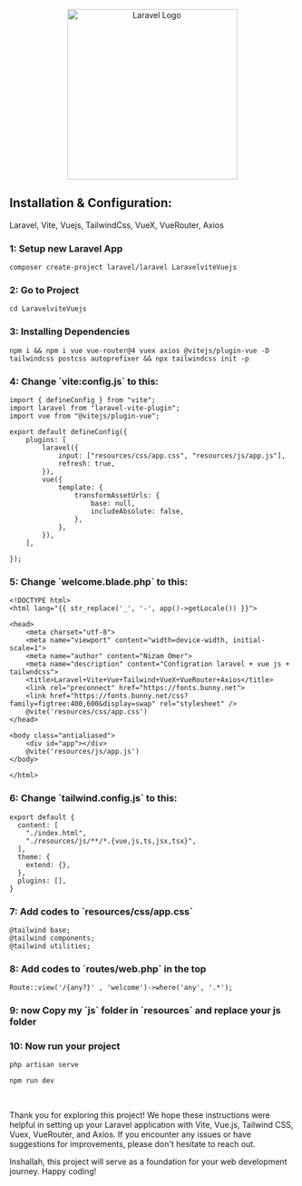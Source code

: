 <p align="center"><a href="https://laravel.com" target="_blank"><img src="https://raw.githubusercontent.com/laravel/art/master/logo-lockup/5%20SVG/2%20CMYK/1%20Full%20Color/laravel-logolockup-cmyk-red.svg" width="300" alt="Laravel Logo"></a></p>
<h2>Installation & Configuration: </h2>
Laravel, Vite, Vuejs, TailwindCss, VueX, VueRouter, Axios

<h3>1: Setup new Laravel App</h3>

```
composer create-project laravel/laravel LaravelviteVuejs
```

<h3>2: Go to Project </h3>

```
cd LaravelviteVuejs
```
<h3>3: Installing Dependencies </h3>

```
npm i && npm i vue vue-router@4 vuex axios @vitejs/plugin-vue -D tailwindcss postcss autoprefixer && npx tailwindcss init -p
```
<h3>4: Change `vite:config.js` to this: </h3>

```
import { defineConfig } from "vite";
import laravel from "laravel-vite-plugin";
import vue from "@vitejs/plugin-vue";

export default defineConfig({
    plugins: [
        laravel({
            input: ["resources/css/app.css", "resources/js/app.js"],
            refresh: true,
        }),
        vue({
            template: {
                transformAssetUrls: {
                    base: null,
                    includeAbsolute: false,
                },
            },
        }),
    ],

});
```

<h3>5: Change `welcome.blade.php` to this:</h3>

```
<!DOCTYPE html>
<html lang="{{ str_replace('_', '-', app()->getLocale()) }}">

<head>
    <meta charset="utf-8">
    <meta name="viewport" content="width=device-width, initial-scale=1">
    <meta name="author" content="Nizam Omer">
    <meta name="description" content="Configration laravel + vue js + tailwndcss">
    <title>Laravel+Vite+Vue+Tailwind+VueX+VueRouter+Axios</title>
    <link rel="preconnect" href="https://fonts.bunny.net">
    <link href="https://fonts.bunny.net/css?family=figtree:400,600&display=swap" rel="stylesheet" />
    @vite('resources/css/app.css')
</head>

<body class="antialiased">
    <div id="app"></div>
    @vite('resources/js/app.js')
</body>

</html>

```
<h3>6: Change `tailwind.config.js` to this: </h3>

```
export default {
  content: [
    "./index.html",
    "./resources/js/**/*.{vue,js,ts,jsx,tsx}",
  ],
  theme: {
    extend: {},
  },
  plugins: [],
}

```
<h3>7: Add codes to `resources/css/app.css`  </h3>

```
@tailwind base;
@tailwind components;
@tailwind utilities;
```
<h3>8: Add codes to `routes/web.php` in the top  </h3>

```
Route::view('/{any?}' , 'welcome')->where('any', '.*');
```

<h3>9: now Copy my `js` folder in `resources` and replace your js folder  </h3>
<h3>10: Now run your project </h3>

```
php artisan serve
```
```
npm run dev
```

<br>

Thank you for exploring this project! We hope these instructions were helpful in setting up your Laravel application with Vite, Vue.js, Tailwind CSS, Vuex, VueRouter, and Axios. If you encounter any issues or have suggestions for improvements, please don't hesitate to reach out.

Inshallah, this project will serve as a foundation for your web development journey. Happy coding!



